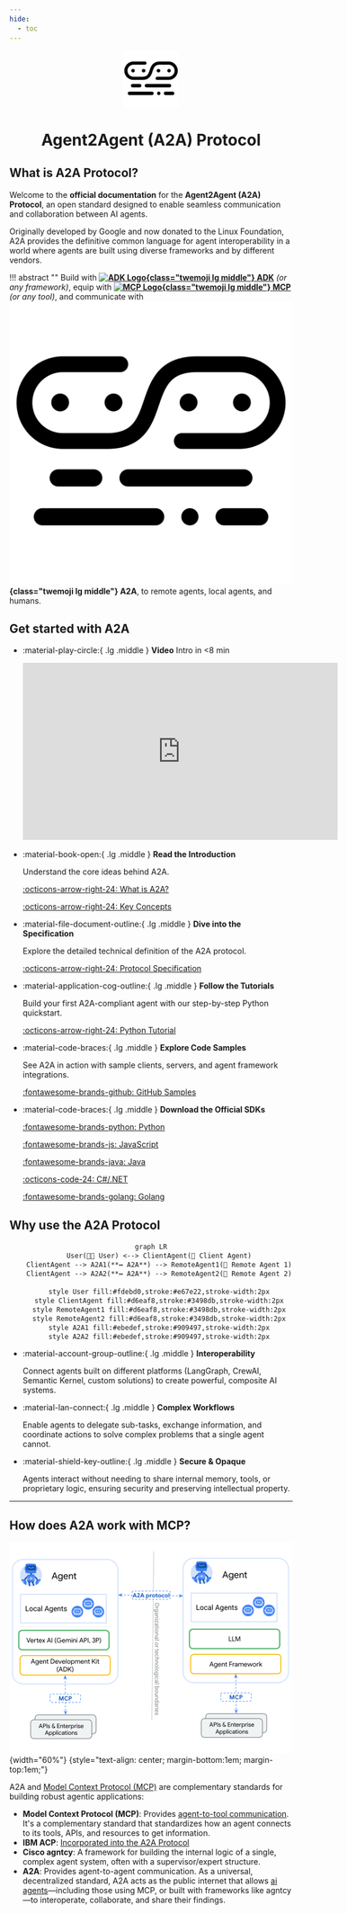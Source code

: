 ```yaml
---
hide:
  - toc
---
```


<!-- markdownlint-disable MD041 -->
<div style="text-align: center;">
  <div class="centered-logo-text-group">
    <img src="assets/a2a-logo-black.svg" alt="Agent2Agent Protocol Logo" width="100">
    <h1>Agent2Agent (A2A) Protocol</h1>
  </div>
</div>

## What is A2A Protocol?

Welcome to the **official documentation** for the **Agent2Agent (A2A) Protocol**, an open standard designed to enable seamless communication and collaboration between AI agents.

Originally developed by Google and now donated to the Linux Foundation, A2A provides the definitive common language for agent interoperability in a world where agents are built using diverse frameworks and by different vendors.

!!! abstract ""
    Build with
    **[![ADK Logo](https://google.github.io/adk-docs/assets/agent-development-kit.png){class="twemoji lg middle"} ADK](https://google.github.io/adk-docs/)** _(or any framework)_,
    equip with **[![MCP Logo](https://modelcontextprotocol.io/mcp.png){class="twemoji lg middle"} MCP](https://modelcontextprotocol.io)** _(or any tool)_,
    and communicate with
    **![A2A Logo](./assets/a2a-logo-black.svg){class="twemoji lg middle"} A2A**,
    to remote agents, local agents, and humans.

## Get started with A2A

<div class="grid cards" markdown>

- :material-play-circle:{ .lg .middle } **Video** Intro in <8 min

    <iframe width="560" height="315" src="https://www.youtube.com/embed/Fbr_Solax1w?si=QxPMEEiO5kLr5_0F" title="YouTube video player" frameborder="0" allow="accelerometer; autoplay; clipboard-write; encrypted-media; gyroscope; picture-in-picture; web-share" referrerpolicy="strict-origin-when-cross-origin" allowfullscreen></iframe>

- :material-book-open:{ .lg .middle } **Read the Introduction**

    Understand the core ideas behind A2A.

    [:octicons-arrow-right-24: What is A2A?](./topics/what-is-a2a.md)

    [:octicons-arrow-right-24: Key Concepts](./topics/key-concepts.md)

- :material-file-document-outline:{ .lg .middle } **Dive into the Specification**

    Explore the detailed technical definition of the A2A protocol.

    [:octicons-arrow-right-24: Protocol Specification](./specification.md)

- :material-application-cog-outline:{ .lg .middle } **Follow the Tutorials**

    Build your first A2A-compliant agent with our step-by-step Python quickstart.

    [:octicons-arrow-right-24: Python Tutorial](./tutorials/python/1-introduction.md)

- :material-code-braces:{ .lg .middle } **Explore Code Samples**

    See A2A in action with sample clients, servers, and agent framework integrations.

    [:fontawesome-brands-github: GitHub Samples](https://github.com/a2aproject/a2a-samples)

- :material-code-braces:{ .lg .middle } **Download the Official SDKs**

    [:fontawesome-brands-python: Python](https://github.com/a2aproject/a2a-python)

    [:fontawesome-brands-js: JavaScript](https://github.com/a2aproject/a2a-js)

    [:fontawesome-brands-java: Java](https://github.com/a2aproject/a2a-java)

    [:octicons-code-24: C#/.NET](https://github.com/a2aproject/a2a-dotnet)

    [:fontawesome-brands-golang: Golang](https://github.com/a2aproject/a2a-go)

</div>

## Why use the A2A Protocol

<div style="text-align:center">

```mermaid
graph LR
    User(🧑‍💻 User) <--> ClientAgent(🤖 Client Agent)
    ClientAgent --> A2A1(**↔️ A2A**) --> RemoteAgent1(🤖 Remote Agent 1)
    ClientAgent --> A2A2(**↔️ A2A**) --> RemoteAgent2(🤖 Remote Agent 2)

    style User fill:#fdebd0,stroke:#e67e22,stroke-width:2px
    style ClientAgent fill:#d6eaf8,stroke:#3498db,stroke-width:2px
    style RemoteAgent1 fill:#d6eaf8,stroke:#3498db,stroke-width:2px
    style RemoteAgent2 fill:#d6eaf8,stroke:#3498db,stroke-width:2px
    style A2A1 fill:#ebedef,stroke:#909497,stroke-width:2px
    style A2A2 fill:#ebedef,stroke:#909497,stroke-width:2px
```

</div>

<div class="grid cards" markdown>

- :material-account-group-outline:{ .lg .middle } **Interoperability**

    Connect agents built on different platforms (LangGraph, CrewAI, Semantic Kernel, custom solutions) to create powerful, composite AI systems.

- :material-lan-connect:{ .lg .middle } **Complex Workflows**

    Enable agents to delegate sub-tasks, exchange information, and coordinate actions to solve complex problems that a single agent cannot.

- :material-shield-key-outline:{ .lg .middle } **Secure & Opaque**

    Agents interact without needing to share internal memory, tools, or proprietary logic, ensuring security and preserving intellectual property.

</div>

---

## How does A2A work with MCP?

![A2A MCP Graphic](assets/a2a-mcp-readme.png){width="60%"}
{style="text-align: center; margin-bottom:1em; margin-top:1em;"}

A2A and [Model Context Protocol (MCP)](https://modelcontextprotocol.io/) are complementary standards for building robust agentic applications:

- **Model Context Protocol (MCP)**: Provides [agent-to-tool communication](https://cloud.google.com/discover/what-is-model-context-protocol). It's a complementary standard that standardizes how an agent connects to its tools, APIs, and resources to get information.
- **IBM ACP**: [Incorporated into the A2A Protocol](https://github.com/orgs/i-am-bee/discussions/5)
- **Cisco agntcy**: A framework for building the internal logic of a single, complex agent system, often with a supervisor/expert structure.
- **A2A**: Provides agent-to-agent communication. As a universal, decentralized standard, A2A acts as the public internet that allows [ai agents](https://cloud.google.com/discover/what-are-ai-agents)—including those using MCP, or built with frameworks like agntcy—to interoperate, collaborate, and share their findings.
